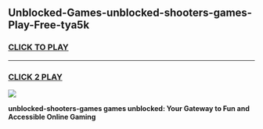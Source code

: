 
## Unblocked-Games-unblocked-shooters-games-Play-Free-tya5k
<h3>
<a href="https://premium76.site?title=unblocked-shooters-games&ref=18A">CLICK TO PLAY</a></h3>
<hr>

<h3>
<a href="https://premium76.site?title=unblocked-shooters-games&ref=18A">CLICK 2 PLAY</a>
  
</h3>

<a href="https://premium76.site?title=unblocked-shooters-games&ref=18A"><img src="https://clearcache.store/games.png"></a>


**unblocked-shooters-games games unblocked: Your Gateway to Fun and Accessible Online Gaming**

